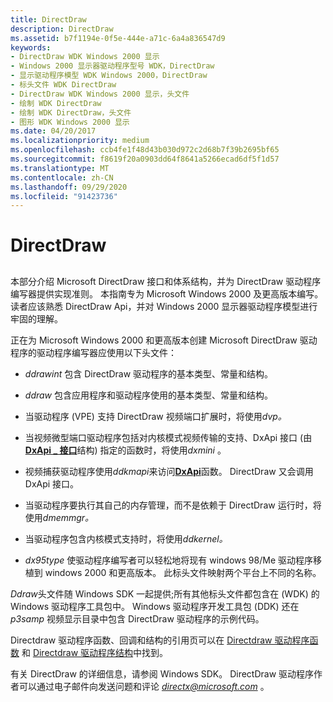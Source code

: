 ```yaml
---
title: DirectDraw
description: DirectDraw
ms.assetid: b7f1194e-0f5e-444e-a71c-6a4a836547d9
keywords:
- DirectDraw WDK Windows 2000 显示
- Windows 2000 显示器驱动程序型号 WDK，DirectDraw
- 显示驱动程序模型 WDK Windows 2000，DirectDraw
- 标头文件 WDK DirectDraw
- DirectDraw WDK Windows 2000 显示，头文件
- 绘制 WDK DirectDraw
- 绘制 WDK DirectDraw，头文件
- 图形 WDK Windows 2000 显示
ms.date: 04/20/2017
ms.localizationpriority: medium
ms.openlocfilehash: ccb4fe1f48d43b030d972c2d68b7f39b2695bf65
ms.sourcegitcommit: f8619f20a0903dd64f8641a5266ecad6df5f1d57
ms.translationtype: MT
ms.contentlocale: zh-CN
ms.lasthandoff: 09/29/2020
ms.locfileid: "91423736"
---
```

# <a name="directdraw"></a>DirectDraw


## <span id="ddk_directdraw_gg"></span><span id="DDK_DIRECTDRAW_GG"></span>


本部分介绍 Microsoft DirectDraw 接口和体系结构，并为 DirectDraw 驱动程序编写器提供实现准则。 本指南专为 Microsoft Windows 2000 及更高版本编写。 读者应该熟悉 DirectDraw Api，并对 Windows 2000 显示器驱动程序模型进行牢固的理解。

正在为 Microsoft Windows 2000 和更高版本创建 Microsoft DirectDraw 驱动程序的驱动程序编写器应使用以下头文件：

-   *ddrawint* 包含 DirectDraw 驱动程序的基本类型、常量和结构。

-   *ddraw* 包含应用程序和驱动程序使用的基本类型、常量和结构。

-   当驱动程序 (VPE) 支持 DirectDraw 视频端口扩展时，将使用*dvp。*

-   当视频微型端口驱动程序包括对内核模式视频传输的支持、DxApi 接口 (由[**DxApi \_ 接口**](/windows/win32/api/dxmini/ns-dxmini-dxapi_interface)结构) 指定的函数时，将使用*dxmini* 。

-   视频捕获驱动程序使用*ddkmapi*来访问[**DxApi**](/windows-hardware/drivers/ddi/dxapi/nf-dxapi-dxapi)函数。 DirectDraw 又会调用 DxApi 接口。

-   当驱动程序要执行其自己的内存管理，而不是依赖于 DirectDraw 运行时，将使用*dmemmgr。*

-   当驱动程序包含内核模式支持时，将使用*ddkernel。*

-   *dx95type* 使驱动程序编写者可以轻松地将现有 windows 98/Me 驱动程序移植到 windows 2000 和更高版本。 此标头文件映射两个平台上不同的名称。

*Ddraw*头文件随 Windows SDK 一起提供;所有其他标头文件都包含在 (WDK) 的 Windows 驱动程序工具包中。 Windows 驱动程序开发工具包 (DDK) 还在 *p3samp* 视频显示目录中包含 DirectDraw 驱动程序的示例代码。

Directdraw 驱动程序函数、回调和结构的引用页可以在 [Directdraw 驱动程序函数](/windows-hardware/drivers/ddi/index) 和 [Directdraw 驱动程序结构](/windows-hardware/drivers/ddi/index)中找到。

有关 DirectDraw 的详细信息，请参阅 Windows SDK。 DirectDraw 驱动程序作者可以通过电子邮件向发送问题和评论 <em>directx@microsoft.com</em> 。

 


